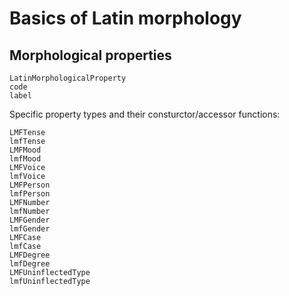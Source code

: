 
# Basics of Latin morphology

## Morphological properties

```@docs
LatinMorphologicalProperty
code
label
```

Specific property types and their consturctor/accessor functions:

```@docs
LMFTense
lmfTense
LMFMood
lmfMood
LMFVoice
lmfVoice
LMFPerson
lmfPerson
LMFNumber
lmfNumber
LMFGender
lmfGender
LMFCase
lmfCase
LMFDegree
lmfDegree
LMFUninflectedType
lmfUninflectedType
```
